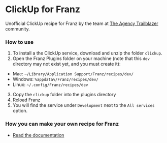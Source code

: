 # ClickUp for Franz
Unofficial ClickUp recipe for Franz by the team at [The Agency Trailblazer](https://agencytrailblazer.com/category/podcast/) community.

### How to use

1. To install a the ClickUp service, download and unzip the folder `clickup`.
2. Open the Franz Plugins folder on your machine (note that this `dev` directory may not exist yet, and you must create it):
  * Mac: `~/Library/Application Support/Franz/recipes/dev/`
  * Windows: `%appdata%/Franz/recipes/dev/`
  * Linux: `~/.config/Franz/recipes/dev`
3. Copy the `clickup` folder into the plugins directory
4. Reload Franz
5. You will find the service under `Development` next to the `All services` option.

### How you can make your own recipe for Franz
* [Read the documentation](https://github.com/meetfranz/plugins)
